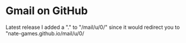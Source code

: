 # Gmail on GitHub
Latest release
I added a "." to "/mail/u/0/" since it would redirect you to "nate-games.github.io/mail/u/0/
